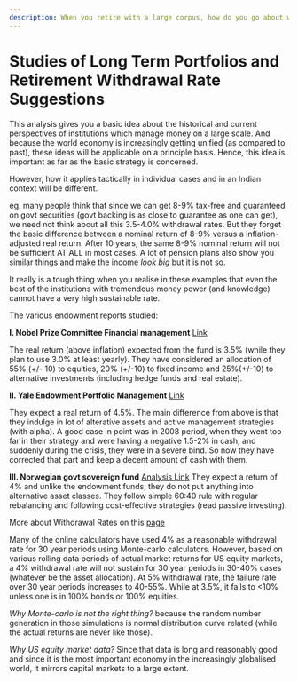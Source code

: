 ```yaml
---
description: When you retire with a large corpus, how do you go about withdrawing from that at a steady rate to sustain your lifestyle, while also letting the corpus grow? Here’s what academia has to say on this.
---
```


# Studies of Long Term Portfolios and Retirement Withdrawal Rate Suggestions

This analysis gives you a basic idea about the historical and current perspectives of institutions which manage money on a large scale. And because the world economy is increasingly getting unified (as compared to past), these ideas will be applicable on a principle basis. Hence, this idea is important as far as the basic strategy is concerned.

However, how it applies tactically in individual cases and in an Indian context will be different.

eg. many people think that since we can get 8-9% tax-free and guaranteed on govt securities (govt backing is as close to guarantee as one can get), we need not think about all this 3.5-4.0% withdrawal rates. But they forget the basic difference between a nominal return of 8-9% versus a inflation-adjusted real return. After 10 years, the same 8-9% nominal return will not be sufficient AT ALL in most cases. A lot of pension plans also show you similar things and make the income *look big* but it is not so.

It really is a tough thing when you realise in these examples that even the best of the institutions with tremendous money power (and knowledge) cannot have a very high sustainable rate.

The various endowment reports studied:

**I. Nobel Prize Committee Financial management** [Link](http://www.nobelprize.org/nobel_organizations/nobelfoundation/finan-manag.html)

The real return (above inflation) expected from the fund is 3.5% (while they plan to use 3.0% at least yearly). They have considered an allocation of 55% (+/- 10) to equities, 20% (+/-10) to fixed income and 25%(+/-10) to alternative investments (including hedge funds and real estate).

**II. Yale Endowment Portfolio Management** [Link](http://investments.yale.edu/images/documents/Yale_Endowment_12.pdf)

They expect a real return of 4.5%. The main difference from above is that they indulge in lot of alterative assets and active management strategies (with alpha). A good case in point was in 2008 period, when they went too far in their strategy and were having a negative 1.5-2% in cash, and suddenly during the crisis, they were in a severe bind. So now they have corrected that part and keep a decent amount of cash with them.

**III. Norwegian govt sovereign fund** [Analysis Link](http://abnormalreturns.com/focus-on-norway-not-cyprus/) They expect a return of 4% and unlike the endowment funds, they do not put anything into alternative asset classes. They follow simple 60:40 rule with regular rebalancing and following cost-effective strategies (read passive investing).

More about Withdrawal Rates on this [page](http://www.wealthmgt.com/accumulation_distribution.htm)

Many of the online calculators have used 4% as a reasonable withdrawal rate for 30 year periods using Monte-carlo calculators. However, based on various rolling data periods of actual market returns for US equity markets, a 4% withdrawal rate will not sustain for 30 year periods in 30-40% cases (whatever be the asset allocation). At 5% withdrawal rate, the failure rate over 30 year periods increases to 40-55%. While at 3.5%, it falls to &lt;10% unless one is in 100% bonds or 100% equities.

*Why Monte-carlo is not the right thing?* because the random number generation in those simulations is normal distribution curve related (while the actual returns are never like those).

*Why US equity market data?* Since that data is long and reasonably good and since it is the most important economy in the increasingly globalised world, it mirrors capital markets to a large extent.
